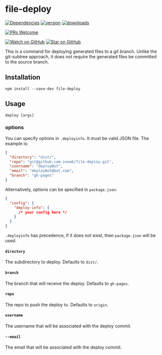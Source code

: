 # file-deploy

[![Dependencies][dependencyci-badge]][dependencyci]
[![version][version-badge]][package]
[![downloads][downloads-badge]][npm-stat]

[![PRs Welcome][prs-badge]][prs]

[![Watch on GitHub][github-watch-badge]][github-watch]
[![Star on GitHub][github-star-badge]][github-star]

This is a command for deploying generated files to a git branch. Unlike the git-subtree approach, it does not require the generated files be committed to the source branch.

## Installation

```
npm install --save-dev file-deploy
```

## Usage

`deploy [args]`

### options

You can specify options in `.deployinfo`.
It must be valid JSON file.
The example is:

```json
{
  "directory": "dist/",
  "repo": "git@github.com:ineo6/file-deploy.git",
  "username": "deployBot",
  "email": "deployBot@bot.com",
  "branch": "gh-pages"
}
```

Alternatively, options can be specified in `package.json`:

```json
{
  "config": {
    "deploy-info": {
      /* your config here */
    }
  }
}
```

`.deployinfo` has precedence, if it does not exist, then `package.json` will be used.


#### `directory`
The subdirectory to deploy. Defaults to `dist/`.

#### `branch`
The branch that will receive the deploy. Defaults to `gh-pages`.

#### `repo`
The repo to push the deploy to. Defaults to `origin`.

#### `username`
The username that will be associated with the deploy commit.

#### `--email`
The email that will be associated with the deploy commit.

[dependencyci-badge]: https://dependencyci.com/github/ineo6/file-deploy/badge?style=flat-square
[dependencyci]: https://dependencyci.com/github/ineo6/file-deploy
[version-badge]: https://img.shields.io/npm/v/file-deploy.svg?style=flat-square
[package]: https://www.npmjs.com/package/file-deploy
[downloads-badge]: https://img.shields.io/npm/dm/file-deploy.svg?style=flat-square
[npm-stat]: http://npm-stat.com/charts.html?package=file-deploy&from=2018-10-31
[license-badge]: https://img.shields.io/npm/l/file-deploy.svg?style=flat-square
[license]: https://github.com/ineo6/file-deploy/blob/master/LICENSE
[prs-badge]: https://img.shields.io/badge/PRs-welcome-brightgreen.svg?style=flat-square
[prs]: http://makeapullrequest.com
[coc-badge]: htts://img.shields.io/badge/code%20of-conduct-ff69b4.svg?style=flat-square
[github-watch-badge]: https://img.shields.io/github/watchers/ineo6/file-deploy.svg?style=social
[github-watch]: https://github.com/ineo6/file-deploy/watchers
[github-star-badge]: https://img.shields.io/github/stars/ineo6/file-deploy.svg?style=social
[github-star]: https://github.com/ineo6/file-deploy/stargazers
